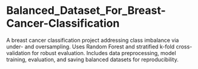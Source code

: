 # Balanced_Dataset_For_Breast-Cancer-Classification
A breast cancer classification project addressing class imbalance via under- and oversampling. Uses Random Forest and stratified k-fold cross-validation for robust evaluation. Includes data preprocessing, model training, evaluation, and saving balanced datasets for reproducibility.
